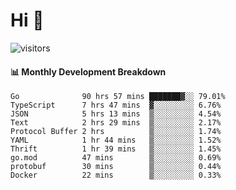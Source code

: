 # Hi 👋
 
![visitors](https://visitor-badge.glitch.me/badge?page_id=sorcererxw.sorcererx)

#### 📊 Monthly Development Breakdown

<!--START_SECTION:waka-->
```text
Go              90 hrs 57 mins ███████▓░░ 79.01%
TypeScript      7 hrs 47 mins  ▓░░░░░░░░░ 6.76%
JSON            5 hrs 13 mins  ▒░░░░░░░░░ 4.54%
Text            2 hrs 29 mins  ▒░░░░░░░░░ 2.17%
Protocol Buffer 2 hrs          ▒░░░░░░░░░ 1.74%
YAML            1 hr 44 mins   ▒░░░░░░░░░ 1.52%
Thrift          1 hr 39 mins   ▒░░░░░░░░░ 1.45%
go.mod          47 mins        ▒░░░░░░░░░ 0.69%
protobuf        30 mins        ▒░░░░░░░░░ 0.44%
Docker          22 mins        ▒░░░░░░░░░ 0.33%
```
<!--END_SECTION:waka-->
